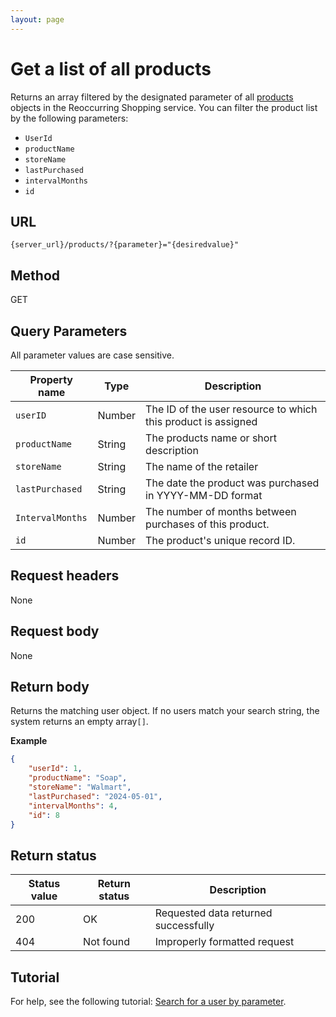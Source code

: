 ```yaml
---
layout: page
---
```

# Get a list of all products

Returns an array filtered by the designated parameter of all [products](products.md) objects in the Reoccurring Shopping service. You can filter the product list by the following parameters:

* `UserId`
* `productName`
* `storeName`
* `lastPurchased`
* `intervalMonths`
* `id`

## URL

```shell
{server_url}/products/?{parameter}="{desiredvalue}"
```

## Method

GET

## Query Parameters

All parameter values are case sensitive.

| Property name | Type | Description |
| ------------- | ----------- | ----------- |
| `userID` | Number | The ID of the user resource to which this product is assigned |
| `productName` | String | The products name or short description |
| `storeName` | String | The name of the retailer|
| `lastPurchased` | String | The date the product was purchased in YYYY-MM-DD format|
| `IntervalMonths` | Number | The number of months between purchases of this product.|
| `id` | Number | The product's unique record ID.|

## Request headers

None

## Request body

None

## Return body

Returns the matching user object. If no users match your search string, the system returns an empty array`[]`.

**Example**

```json
{
    "userId": 1,
    "productName": "Soap",
    "storeName": "Walmart",
    "lastPurchased": "2024-05-01",
    "intervalMonths": 4,
    "id": 8
}
```

## Return status

| Status value | Return status | Description |
| ------------- | ----------- | ----------- |
| 200 | OK | Requested data returned successfully |
| 404| Not found | Improperly formatted request |

## Tutorial

For help, see the following tutorial: [Search for a user by parameter](../tutorial/search_user_parameter.md).
